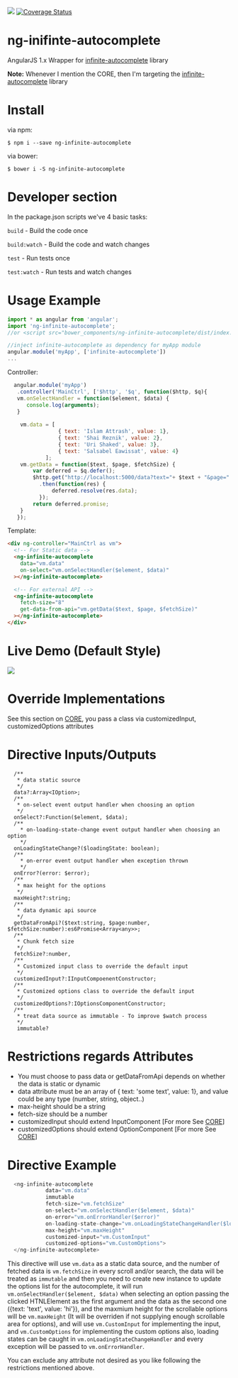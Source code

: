<a><img src="https://travis-ci.org/Attrash-Islam/ng-infinite-autocomplete.svg?branch=master"/></a>      <a href='https://coveralls.io/github/Attrash-Islam/ng-infinite-autocomplete?branch=master'><img src='https://coveralls.io/repos/github/Attrash-Islam/ng-infinite-autocomplete/badge.svg?branch=master' alt='Coverage Status' /></a>

# ng-inifinte-autocomplete

AngularJS 1.x Wrapper for <a href="https://github.com/Attrash-Islam/infinite-autocomplete">infinite-autocomplete</a> library

<b>Note:</b> Whenever I mention the CORE, then I'm targeting the <a href="https://github.com/Attrash-Islam/infinite-autocomplete">infinite-autocomplete</a> library

# Install

via npm:
```
$ npm i --save ng-infinite-autocomplete
```

via bower:
```
$ bower i -S ng-infinite-autocomplete
```


# Developer section

In the package.json scripts we've 4 basic tasks:

`build` - Build the code once

`build:watch` - Build the code and watch changes

`test` - Run tests once

`test:watch` - Run tests and watch changes

# Usage Example

```js
import * as angular from 'angular';
import 'ng-infinite-autocomplete';
//or <script src="bower_components/ng-infinite-autocomplete/dist/index.js"></script>

//inject infinite-autocomplete as dependency for myApp module
angular.module('myApp', ['infinite-autocomplete'])
...
```

Controller:
```js
  angular.module('myApp')
   .controller('MainCtrl', ['$http', '$q', function($http, $q){
   vm.onSelectHandler = function($element, $data) {
      console.log(arguments);
   }
   
    vm.data = [
                { text: 'Islam Attrash', value: 1},
                { text: 'Shai Reznik', value: 2},
                { text: 'Uri Shaked', value: 3},
                { text: 'Salsabel Eawissat', value: 4}
            ];
    vm.getData = function($text, $page, $fetchSize) {
        var deferred = $q.defer();
        $http.get("http://localhost:5000/data?text="+ $text + "&page=" + $page + "&fetchSize=" + $fetchSize)
          .then(function(res) {
              deferred.resolve(res.data);
          });
        return deferred.promise;
    }
   });
```

Template:
```html
<div ng-controller="MainCtrl as vm">
  <!-- For Static data -->
  <ng-infinite-autocomplete
    data="vm.data"
    on-select="vm.onSelectHandler($element, $data)"
  ></ng-infinite-autocomplete>

  <!-- For external API -->
  <ng-infinite-autocomplete
    fetch-size="8"
    get-data-from-api="vm.getData($text, $page, $fetchSize)"
  ></ng-infinite-autocomplete>
</div>
```

# Live Demo (Default Style)

<img src="https://cdn.rawgit.com/Attrash-Islam/assets/749035d3/infi-basic.gif" />

# Override Implementations

See this section on <a href="https://github.com/Attrash-Islam/infinite-autocomplete">CORE</a>, you pass a class via customizedInput, customizedOptions attributes

# Directive Inputs/Outputs

```
  /**
   * data static source
   */
  data?:Array<IOption>;
  /**
   * on-select event output handler when choosing an option
   */
  onSelect?:Function($element, $data);
  /**
    * on-loading-state-change event output handler when choosing an option
    */
  onLoadingStateChange?($loadingState: boolean);
  /**
    * on-error event output handler when exception thrown
    */
  onError?(error: $error);
  /**
   * max height for the options
   */
  maxHeight?:string;
  /**
   * data dynamic api source
   */
  getDataFromApi?($text:string, $page:number, $fetchSize:number):es6Promise<Array<any>>;
  /**
   * Chunk fetch size
   */
  fetchSize?:number,
  /**
   * Customized input class to override the default input
   */
  customizedInput?:IInputCompoenentConstructor;
  /**
   * Customized options class to override the default input
   */
  customizedOptions?:IOptionsComponentConstructor;
  /**
   * treat data source as immutable - To improve $watch process
   */
   immutable?
```

# Restrictions regards Attributes
- You must choose to pass data or getDataFromApi depends on whether the data is static or dynamic
- data attribute must be an array of { text: 'some text', value: 1}, and value could be any type (number, string, object..)
- max-height should be a string
- fetch-size should be a number
- customizedInput should extend InputComponent [For more See <a href="https://github.com/Attrash-Islam/infinite-autocomplete">CORE</a>]
- customizedOptions should extend OptionComponent [For more See <a href="https://github.com/Attrash-Islam/infinite-autocomplete">CORE</a>]


# Directive Example

```js
  <ng-infinite-autocomplete
            data="vm.data"
            immutable
            fetch-size="vm.fetchSize"
            on-select="vm.onSelectHandler($element, $data)"
            on-error="vm.onErrorHandler($error)"
            on-loading-state-change="vm.onLoadingStateChangeHandler($loadingState)"
            max-height="vm.maxHeight"
            customized-input="vm.CustomInput"
            customized-options="vm.CustomOptions">
  </ng-infinite-autocomplete>
```
This directive will use `vm.data` as a static data source, and the number of fetched data is `vm.fetchSize` in every scroll and/or search, the data will be treated as `immutable` and then you need to create new instance to update the options list for the autocomplete, it will run `vm.onSelectHandler($element, $data)` when selecting an option passing the clicked HTNLElement as the first argument and the data as the second one ({text: 'text', value: 'hi'}), and the maxmium height for the scrollable options will be `vm.maxHeight` (It will be overriden if not supplying enough scrollable area for options), and will use `vm.CustomInput` for implementing the input, and `vm.CustomOptions` for implementing the custom options also, loading states can be caught in `vm.onLoadingStateChangeHandler` and every exception will be passed to `vm.onErrorHandler`.

You can exclude any attribute not desired as you like following the restrictions mentioned above.

